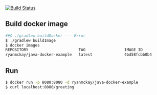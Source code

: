 [![Build Status](https://travis-ci.org/ryanmckaytx/java-docker-example.svg?branch=master)](https://travis-ci.org/ryanmckaytx/java-docker-example)
## Build docker image
```sh
##$ ./gradlew buildDocker --- Error
$ ./gradlew buildImage
$ docker images
REPOSITORY                      TAG                 IMAGE ID            CREATED              SIZE
ryanmckay/java-docker-example   latest              4bd58fcbb0b4        About a minute ago   115MB
```
## Run
```sh
$ docker run -p 8080:8080 -d ryanmckay/java-docker-example
$ curl localhost:8080/greeting
```
